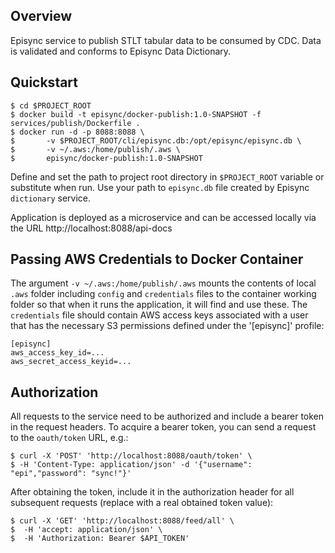 ## Overview

Episync service to publish STLT tabular data to be consumed by CDC. Data is validated and conforms to Episync Data Dictionary.

## Quickstart

```shell
$ cd $PROJECT_ROOT
$ docker build -t episync/docker-publish:1.0-SNAPSHOT -f services/publish/Dockerfile .
$ docker run -d -p 8088:8088 \
$       -v $PROJECT_ROOT/cli/episync.db:/opt/episync/episync.db \
$       -v ~/.aws:/home/publish/.aws \
$       episync/docker-publish:1.0-SNAPSHOT
```
Define and set the path to project root directory in `$PROJECT_ROOT` variable or substitute when run.
Use your path to `episync.db` file created by Episync `dictionary` service.

Application is deployed as a microservice and can be accessed locally via the URL http://localhost:8088/api-docs

## Passing AWS Credentials to Docker Container
The argument `-v ~/.aws:/home/publish/.aws` mounts the contents of local `.aws` folder including `config` and `credentials` files to the container working folder so that when it runs the application, it will find and use these.
The `credentials` file should contain AWS access keys associated with a user that has the necessary S3 permissions defined under the '[episync]' profile:

```agsl
[episync]
aws_access_key_id=...
aws_secret_access_keyid=...
```

## Authorization

All requests to the service need to be authorized and include a bearer token in the request headers. To acquire a bearer token, you can send a request to the `oauth/token` URL, e.g.:
```shell
$ curl -X 'POST' 'http://localhost:8088/oauth/token' \
$ -H 'Content-Type: application/json' -d '{"username": "epi","password": "sync!"}'
```
After obtaining the token, include it in the authorization header for all subsequent requests (replace with a real obtained token value):
```shell
$ curl -X 'GET' 'http://localhost:8088/feed/all' \
$  -H 'accept: application/json' \
$  -H 'Authorization: Bearer $API_TOKEN'
```

